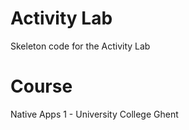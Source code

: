 # Activity Lab
Skeleton code for the Activity Lab

# Course
Native Apps 1 - University College Ghent
